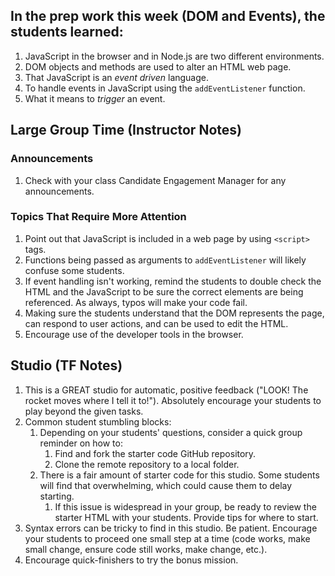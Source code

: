## In the prep work this week (DOM and Events), the students learned:

1. JavaScript in the browser and in Node.js are two different environments.
1. DOM objects and methods are used to alter an HTML web page.
1. That JavaScript is an *event driven* language.
1. To handle events in JavaScript using the ``addEventListener`` function.
1. What it means to *trigger* an event.

## Large Group Time (Instructor Notes)

### Announcements

1. Check with your class Candidate Engagement Manager for any announcements.

### Topics That Require More Attention

1. Point out that JavaScript is included in a web page by using ``<script>`` tags.
1. Functions being passed as arguments to ``addEventListener`` will likely confuse some students.
1. If event handling isn't working, remind the students to double check the HTML and the JavaScript to be sure the correct elements are being referenced. As always, typos will make your code fail.
1. Making sure the students understand that the DOM represents the page, can respond to user actions, and can be used to edit the HTML.
1. Encourage use of the developer tools in the browser.

## Studio (TF Notes)

1. This is a GREAT studio for automatic, positive feedback ("LOOK! The rocket moves where I tell it to!"). Absolutely encourage your students to play beyond the given tasks.
1. Common student stumbling blocks:
    1. Depending on your students' questions, consider a quick group reminder on how to:
        1. Find and fork the starter code GitHub repository.
        1. Clone the remote repository to a local folder.
    1. There is a fair amount of starter code for this studio. Some students will find that overwhelming, which could cause them to delay starting.
        1. If this issue is widespread in your group, be ready to review the starter HTML with your students. Provide tips for where to start.
1. Syntax errors can be tricky to find in this studio. Be patient. Encourage your students to proceed one small step at a time (code works, make small change, ensure code still works, make change, etc.).
1. Encourage quick-finishers to try the bonus mission.

